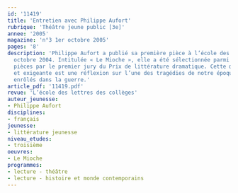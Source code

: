```yaml
---
id: '11419'
title: 'Entretien avec Philippe Aufort'
rubrique: 'Théâtre jeune public [3e]'
annee: '2005'
magazine: 'n°3 1er octobre 2005'
pages: '8'
description: 'Philippe Aufort a publié sa première pièce à l’école des loisirs, en
  octobre 2004. Intitulée « Le Mioche », elle a été sélectionnée parmi les cinq meilleures
  pièces par le premier jury du Prix de littérature dramatique. Cette œuvre forte
  et exigeante est une réflexion sur l’une des tragédies de notre époque : les enfants
  enrôlés dans la guerre.'
article_pdf: '11419.pdf'
revue: 'L’école des lettres des collèges'
auteur_jeunesse:
- Philippe Aufort
disciplines:
- français
jeunesse:
- littérature jeunesse
niveau_etudes:
- troisième
oeuvres:
- Le Mioche
programmes:
- lecture - théâtre
- lecture - histoire et monde contemporains
---
```

